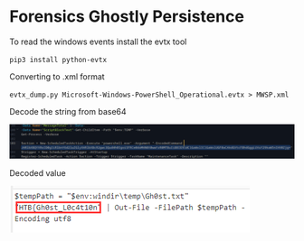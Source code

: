 # Forensics Ghostly Persistence

To read the windows events install the evtx tool

`pip3 install python-evtx`

Converting to .xml format

`evtx_dump.py Microsoft-Windows-PowerShell_Operational.evtx > MWSP.xml`

Decode the string from base64

![image.png](images/image.png)

Decoded value

![image.png](images/image%201.png)
